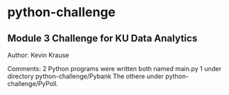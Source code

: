 # python-challenge

## Module 3 Challenge for KU Data Analytics

Author:  Kevin Krause

Comments: 2 Python programs were written both named main.py 
          1 under directory python-challenge/Pybank 
          The othere under python-challenge/PyPoll.
          
  


